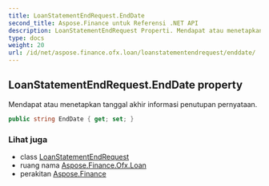```yaml
---
title: LoanStatementEndRequest.EndDate
second_title: Aspose.Finance untuk Referensi .NET API
description: LoanStatementEndRequest Properti. Mendapat atau menetapkan tanggal akhir informasi penutupan pernyataan.
type: docs
weight: 20
url: /id/net/aspose.finance.ofx.loan/loanstatementendrequest/enddate/
---
```

## LoanStatementEndRequest.EndDate property

Mendapat atau menetapkan tanggal akhir informasi penutupan pernyataan.

```csharp
public string EndDate { get; set; }
```

### Lihat juga

* class [LoanStatementEndRequest](../)
* ruang nama [Aspose.Finance.Ofx.Loan](../../loanstatementendrequest/)
* perakitan [Aspose.Finance](../../../)


